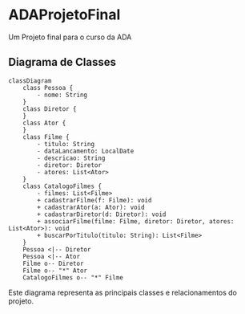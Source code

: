 # ADAProjetoFinal
Um Projeto final para o curso da ADA

## Diagrama de Classes

```mermaid
classDiagram
    class Pessoa {
        - nome: String
    }
    class Diretor {
    }
    class Ator {
    }
    class Filme {
        - titulo: String
        - dataLancamento: LocalDate
        - descricao: String
        - diretor: Diretor
        - atores: List<Ator>
    }
    class CatalogoFilmes {
        - filmes: List<Filme>
        + cadastrarFilme(f: Filme): void
        + cadastrarAtor(a: Ator): void
        + cadastrarDiretor(d: Diretor): void
        + associarFilme(filme: Filme, diretor: Diretor, atores: List<Ator>): void
        + buscarPorTitulo(titulo: String): List<Filme>
    }
    Pessoa <|-- Diretor
    Pessoa <|-- Ator
    Filme o-- Diretor
    Filme o-- "*" Ator
    CatalogoFilmes o-- "*" Filme
```

Este diagrama representa as principais classes e relacionamentos do projeto.
